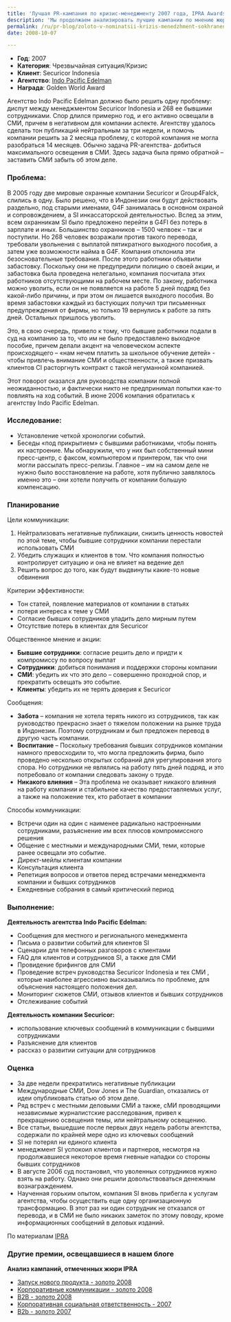 ```yaml
---
title: 'Лучшая PR-кампания по кризис-менеджменту 2007 года, IPRA Awards'
description: 'Мы продолжаем анализировать лучшие кампании по мнению жюри конкурса IPRA Global Awards в 2007 году.'
permalink: /ru/pr-blog/zoloto-v-nominatsii-krizis-menedzhment-sokhranenie-reputatsii
date: 2008-10-07

---
```


<ul class="unmarked">
<li><strong>Год</strong>:	2007</li>
<li><strong>Категория</strong>:	Чрезвычайная ситуация/Кризис</li>
<li><strong>Клиент</strong>:	Securicor Indonesia</li>
<li><strong>Агентство</strong>:	<a href="https://www.indopacedelman.com/" target="_blank" rel="noopener noreferrer">Indo Pacific Edelman</a></li>
<li><strong>Награда</strong>:	Golden World Award</li>
</ul>
<p>Агентство Indo Pacific Edelman должно было решить одну проблему: диспут между менеджментом Securicor Indonesia и 268 ее бывшими сотрудниками. Спор длился примерно год, и его активно освещали в СМИ, причем в негативном для компании аспекте. Агентству удалось сделать тон публикаций нейтральным за три недели, и помочь компании решить за 2 месяца проблему, с которой компания не могла разобраться 14 месяцев. Обычно задача PR-агентства-  добиться максимального освещения в СМИ. Здесь задача была  прямо обратной – заставить СМИ забыть об этом деле.</p>
<h3>Проблема:</h3>
<p>В 2005 году две  мировые  охранные компании Securicor и Group4Falck, слились в одну. Было решено, что в Индонезии они будут действовать раздельно, под старыми именами, G4F занималась в основном охраной и сопровождением, а SI инкассаторской деятельностью.  Вслед за этим, всем охранникам  SI было предложено перейти в G4FI без потерь в зарплате и иных. Большинство охранников – 1500 челвоек – так и поступили.  Но 268 человек возражали против такого перевода, требовали увольнения с выплатой пятикратного выходного пособия, а затем уже возможности найма в G4F. Компания отклонила эти безосновательные требования. После этого работники объявили забастовку. Поскольку они не предупредили полицию о своей акции, и забастовка была проведена нелегально, компания посчитала этих работников отсутствующими на рабочем месте. По закону, работника можно уволить, если он не появляется на работе 5 дней подряд без какой-либо причины, и при этом он лишается выходного пособия. Во время забастовки каждый из бастующих получил три письменных предупреждения от фирмы, но только 19 вернулись к работе за пять дней. Остальных пришлось уволить.</p>
<p>Это, в свою очередь, привело к тому, что бывшие работники подали в суд на компанию за то, что им не было предоставлено выходное пособие, причем делали акцент на человеческом аспекте происходящего – «нам нечем платить за школьное обучение детей» - чтобы привлечь внимание СМИ и общественности, а также призвать клиентов CI расторгнуть контракт с такой негуманной компанией.</p>
<p>Этот поворот оказался для руководства компании полной неожиданностью, и фактически никто не предпринимал попытки как-то повлиять на ход событий. В июне 2006  компания обратилась к агентству  Indo Pacific Edelman.</p>
<h3>Исследование:</h3>

<ul>
<li>Установление четкой хронологии событий.</li>
<li>Беседы «под прикрытием» с бывшими работниками, чтобы понять их настроение. Мы обнаружили, что у них был собственный мини пресс-центр, с факсом, компьютером и принтером, так что они могли рассылать пресс-релизы. Главное – им на самом деле не нужно было восстановление на работе, хотя публично заявлялось именно это – они хотели получить от компании большую компенсацию.</li>
</ul>

<h3>Планирование</h3>

<p class="list-caption">Цели коммуникации:</p>
<ol>
<li>Нейтрализовать негативные публикации, снизить ценность новостей по этой теме, чтобы бывшие сотрудники компании перестали использовать СМИ</li>
<li>Убедить служащих и клиентов в том. Что компания полностью контролирует ситуацию и она не влияет на ведение дел</li>
<li>Решить вопрос до того, как будут выдвинуты какие-то новые обвинения</li>
</ol>

<p class="list-caption">Критерии эффективности:</p>
<ul>
<li>Тон статей, появление материалов от компании в статьях</li>
<li>потеря интереса к теме у СМИ</li>
<li>Согласие бывших сотрудников уладить дело мирным путем</li>
<li>Отсутствие потерь в клиентах для Securicor</li>
</ul>

<p class="list-caption">Общественное мнение и акции:</p>
<ul>
<li><strong>Бывшие сотрудники</strong>: согласие решить дело  и придти к компромиссу по вопросу выплат</li>
<li><strong>Сотрудники</strong>: добиться понимания и поддержки стороны компании</li>
<li><strong>СМИ</strong>: убедить их что это дело – совершенно проходной спор, и прекратить освещать это событие. </li>
<li><strong>Клиенты</strong>: убедить их не терять доверия к Securicor</li>
</ul>

<p class="list-caption">Сообщения:</p>
<ul>
<li><strong>Забота</strong> – компания не хотела терять никого из сотрудников, так как руководство прекрасно знает о тяжелом положении на рынке труда в Индонезии. Поэтому сотрудникам и был предложен перевод в другую часть компании. </li>
<li><strong>Воспитание</strong> – Поскольку требования бывших сотрудников компании намного превосходили то, что могла предложить фирма, было проведено несколько открытых собраний для урегулирования этого спора. Но сотрудники не являлись на работу пять дней подряд, и это потребовало от компании следовать закону о труде. </li>
<li><strong>Никакого влияния</strong> – Эта проблема не оказывает никакого влияния на работу компании и стабильное качество предоставляемых услуг, а также на положение тех, кто работает в компании</li>
</ul>

<p class="list-caption">Способы коммуникации:</p>
<ul>
<li>Встречи один на один с наименее радикально настроенными сотрудниками, разъяснение им всех плюсов компромиссного решения</li>
<li>Общение с местными и международными СМИ, теми, которые ранее освещали это событие. </li>
<li>Директ-мейлы клиентам компании</li>
<li>Консультация клиента</li>
<li>Репетиция вопросов и ответов перед встречами менеджмента компании и бывших сотрудников</li>
<li>Ежедневные собрания в самый критический период</li>
</ul>

<h3>Выполнение:</h3>

<p class="list-caption"><strong>Деятельность агентства  Indo Pacific Edelman:</strong></p>
<ul>
<li>Сообщения для местного и регионального менеджмента</li>
<li>Письма о развитии событий для клиентов SI</li>
<li>Сценарии для телефонных разговоров с клиентами </li>
<li>FAQ для  клиентов и сотрудников SI, а также для СМИ</li>
<li>Провидение брифингов для СМИ </li>
<li>Проведение встреч руководства Securicor Indonesia и тех СМИ , которые наиболее агрессивно высказывались по проблеме, для объяснения настоящего положения дел.  </li>
<li> Мониторинг сюжетов СМИ, отзывов клиентов и бывших сотрудников </li>
<li>Отслеживание событий</li>
</ul>

<p class="list-caption"><strong>Деятельность компании Securicor:</strong></p>
<ul>
<li>использование ключевых сообщений в коммуникации с бывшими сотрудниками</li>
<li>Разъяснение для клиентов   </li>
<li>рассказ о развитии ситуации для сотрудников</li>
</ul>

<h3>Оценка</h3>

<ul>
<li>За две недели прекратились негативные публикации</li>
<li>Международные СМИ, Dow Jones и  The Guardian, отказались от идеи опубликовать статью об этом деле. </li>
<li>Ряд встреч с местными деловыми СМИ а также, сМИ проводящими независимые журналистские расследования, привел к прекращению освещения темы, или нейтральному освещению. </li>
<li> Все статьи, вышедшие после первых двух недель работы агентства, содержали по крайней мере одно из ключевых сообщений</li>
<li>SI не потерял ни единого клиента</li>
<li>менеджмент SI успокоил клиентов и партнеров, несмотря на продолжавшиеся некоторое время гневные нападки со стороны бывших сотрудников</li>
<li>В августе 2006 суд постановил, что уволенных сотрудников нужно взять на работу. Однако они решили довольствоваться денежным вознаграждением. </li>
<li>Наученная горьким опытом, компания SI вновь прибегла к услугам агентства, чтобы осуществить еще одну организационную трансформацию. В этот раз ни один сотрудник не отказался от перевода, и в СМИ не было никаких заметок по этому поводу, кроме информационных сообщений в деловых изданий. </li>
</ul>
<p>По материалам <a href="https://www.ipra.org/archiveawards.asp">IPRA</a></p>
<h3>Другие премии, освещавшиеся в нашем блоге</h3>
<p><strong>Анализ кампаний, отмеченных жюри IPRA</strong></p>
<ul>
<li><a href="/ru/pr-blog/IPRA-golden-awards-launch-2008">Запуск нового продукта - золото 2008</a></li>
<li><a href="/ru/pr-blog/Best-corporative-communications-IPRA">Корпоративные коммуникации - золото 2008</a></li>
<li><a href="/ru/pr-blog/IPRA-best-B2B-campaign-2008">B2B - золото 2008</a></li>
<li><a href="/ru/pr-blog/IPRA-2007-social-responcibility-winner">Корпоративная социальная ответственность - 2007</a></li>
<li><a href="/ru/pr-blog/siemens-infrastructure-innovations">B2b - золото 2007</a></li>
</ul>

